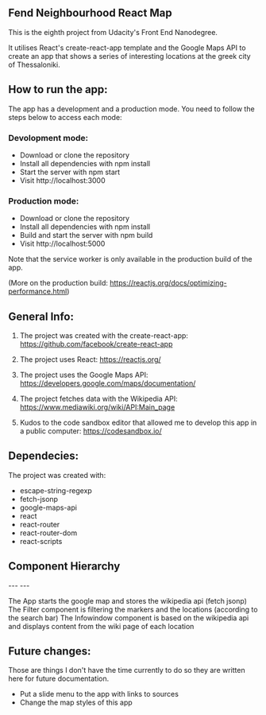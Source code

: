 ## Fend Neighbourhood React Map

This is the eighth project from Udacity's Front End Nanodegree.

It utilises React's create-react-app template and the Google Maps API to create an app that shows a series of interesting locations at the greek city of Thessaloniki.

## How to run the app:

The app has a development and a production mode. You need to follow the steps below to access each mode:

### Devolopment mode:
- Download or clone the repository
- Install all dependencies with npm install
- Start the server with npm start
- Visit http://localhost:3000

### Production mode:
- Download or clone the repository
- Install all dependencies with npm install
- Build and start the server with npm build
- Visit http://localhost:5000

Note that the service worker is only available in the production build of the app.

(More on the production build: https://reactjs.org/docs/optimizing-performance.html)

## General Info:

1) The project was created with the create-react-app: https://github.com/facebook/create-react-app

2) The project uses React: https://reactjs.org/

3) The project uses the Google Maps API: https://developers.google.com/maps/documentation/

4) The project fetches data with the Wikipedia API: https://www.mediawiki.org/wiki/API:Main_page

5) Kudos to the code sandbox editor that allowed me to develop this app in a public computer: https://codesandbox.io/

## Dependecies:

The project was created with:
- escape-string-regexp
- fetch-jsonp
- google-maps-api
- react
- react-router
- react-router-dom
- react-scripts

## Component Hierarchy


<App />
--- <FilterLocations />
--- <InfoWindow />


 The App starts the google map and stores the wikipedia api (fetch jsonp)
 The Filter component is filtering the markers and the locations (according to the search bar)
 The Infowindow component is based on the wikipedia api and displays content from the wiki page of each location

## Future changes:

Those are things I don't have the time currently to do so they are written here for future documentation.

- Put a slide menu to the app with links to sources
- Change the map styles of this app
